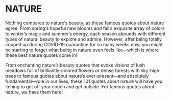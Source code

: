 #                                                            NATURE


Nothing compares to nature‘s beauty, as these famous quotes about nature agree. From spring‘s hopeful new blooms and fall’s exquisite array of colors to winter’s magic and summer’s energy, each season abounds with different types of natural beauty to explore and admire. However, after being totally cooped up during COVID-19 quarantine for so many weeks now, you might be starting to forget what being in nature even feels like—which is where these best nature quotes come in!

From enchanting nature’s beauty quotes that evoke visions of lush meadows full of brilliantly-colored flowers or dense forests with sky-high trees to famous quotes about nature’s ever-present—and absolutely fundamental—role in our lives, these 101 quotes about nature will have you itching to get off your couch and get outside. For famous quotes about nature, we have them here!
